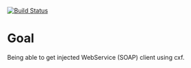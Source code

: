 [![Build
Status](https://secure.travis-ci.org/rmannibucau/cdi-cxf.png)](http://travis-ci.org/rmannibucau/cdi-cxf)

Goal
====

Being able to get injected WebService (SOAP) client using cxf.

